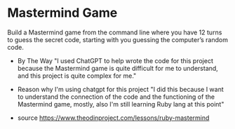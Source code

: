 # Mastermind Game
Build a Mastermind game from the command line where you have 12 turns to guess the secret code, starting with you guessing the computer’s random code.

- By The Way
"I used ChatGPT to help wrote the code for this project because the Mastermind game is quite difficult for me to understand, and this project is quite complex for me."

- Reason why I'm using chatgpt for this project
"I did this because I want to understand the connection of the code and the functioning of the Mastermind game, mostly, also I'm still learning Ruby lang at this point"


- source
https://www.theodinproject.com/lessons/ruby-mastermind
